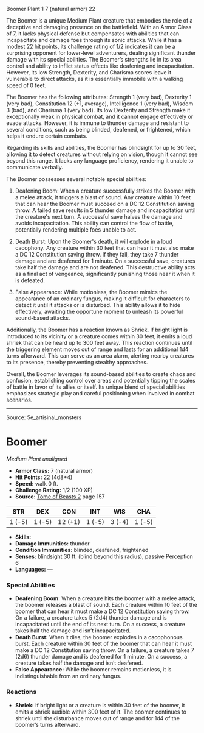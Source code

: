 <MonsterName/>Boomer</MonsterName>
<CreatureType/>Plant</CreatureType>
<CR/>1</CR>
<AC/>7 (natural armor)</AC>
<HP/>22</HP>
<summary>The Boomer is a unique Medium Plant creature that embodies the role of a deceptive and damaging presence on the battlefield. With an Armor Class of 7, it lacks physical defense but compensates with abilities that can incapacitate and damage foes through its sonic attacks. While it has a modest 22 hit points, its challenge rating of 1/2 indicates it can be a surprising opponent for lower-level adventurers, dealing significant thunder damage with its special abilities. The Boomer’s strengths lie in its area control and ability to inflict status effects like deafening and incapacitation. However, its low Strength, Dexterity, and Charisma scores leave it vulnerable to direct attacks, as it is essentially immobile with a walking speed of 0 feet.</summary>

<detail>

The Boomer has the following attributes: Strength 1 (very bad), Dexterity 1 (very bad), Constitution 12 (+1, average), Intelligence 1 (very bad), Wisdom 3 (bad), and Charisma 1 (very bad). Its low Dexterity and Strength make it exceptionally weak in physical combat, and it cannot engage effectively or evade attacks. However, it is immune to thunder damage and resistant to several conditions, such as being blinded, deafened, or frightened, which helps it endure certain combats.

Regarding its skills and abilities, the Boomer has blindsight for up to 30 feet, allowing it to detect creatures without relying on vision, though it cannot see beyond this range. It lacks any language proficiency, rendering it unable to communicate verbally.

The Boomer possesses several notable special abilities:

1. Deafening Boom: When a creature successfully strikes the Boomer with a melee attack, it triggers a blast of sound. Any creature within 10 feet that can hear the Boomer must succeed on a DC 12 Constitution saving throw. A failed save results in 5 thunder damage and incapacitation until the creature's next turn. A successful save halves the damage and avoids incapacitation. This ability can control the flow of battle, potentially rendering multiple foes unable to act.

2. Death Burst: Upon the Boomer's death, it will explode in a loud cacophony. Any creature within 30 feet that can hear it must also make a DC 12 Constitution saving throw. If they fail, they take 7 thunder damage and are deafened for 1 minute. On a successful save, creatures take half the damage and are not deafened. This destructive ability acts as a final act of vengeance, significantly punishing those near it when it is defeated.

3. False Appearance: While motionless, the Boomer mimics the appearance of an ordinary fungus, making it difficult for characters to detect it until it attacks or is disturbed. This ability allows it to hide effectively, awaiting the opportune moment to unleash its powerful sound-based attacks.

Additionally, the Boomer has a reaction known as Shriek. If bright light is introduced to its vicinity or a creature comes within 30 feet, it emits a loud shriek that can be heard up to 300 feet away. This reaction continues until the triggering element moves out of range and lasts for an additional 1d4 turns afterward. This can serve as an area alarm, alerting nearby creatures to its presence, thereby preventing stealthy approaches.

Overall, the Boomer leverages its sound-based abilities to create chaos and confusion, establishing control over areas and potentially tipping the scales of battle in favor of its allies or itself. Its unique blend of special abilities emphasizes strategic play and careful positioning when involved in combat scenarios.</detail>



---

Source: 5e_artisinal_monsters

# Boomer

*Medium* *Plant* *unaligned*

- **Armor Class:** 7 (natural armor)
- **Hit Points:** 22 (4d8+4)
- **Speed:** walk 0 ft.
- **Challenge Rating:** 1/2 (100 XP)
- **Source:** [Tome of Beasts 2](https://koboldpress.com/kpstore/product/tome-of-beasts-2-for-5th-edition) page 157

| STR | DEX | CON | INT | WIS | CHA |
| --- | --- | --- | --- | --- | --- |
| 1 (-5) | 1 (-5) | 12 (+1) | 1 (-5) | 3 (-4) | 1 (-5) |

- **Skills:** 
- **Damage Immunities:** thunder
- **Condition Immunities:** blinded, deafened, frightened
- **Senses:** blindsight 30 ft. (blind beyond this radius), passive Perception 6
- **Languages:** —

### Special Abilities

- **Deafening Boom:** When a creature hits the boomer with a melee attack, the boomer releases a blast of sound. Each creature within 10 feet of the boomer that can hear it must make a DC 12 Constitution saving throw. On a failure, a creature takes 5 (2d4) thunder damage and is incapacitated until the end of its next turn. On a success, a creature takes half the damage and isn’t incapacitated.
- **Death Burst:** When it dies, the boomer explodes in a cacophonous burst. Each creature within 30 feet of the boomer that can hear it must make a DC 12 Constitution saving throw. On a failure, a creature takes 7 (2d6) thunder damage and is deafened for 1 minute. On a success, a creature takes half the damage and isn’t deafened.
- **False Appearance:** While the boomer remains motionless, it is indistinguishable from an ordinary fungus.

### Reactions

- **Shriek:** If bright light or a creature is within 30 feet of the boomer, it emits a shriek audible within 300 feet of it. The boomer continues to shriek until the disturbance moves out of range and for 1d4 of the boomer’s turns afterward.




